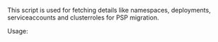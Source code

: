   This script is used for fetching details like namespaces, deployments, serviceaccounts and clusterroles for PSP migration. 


  Usage: 

